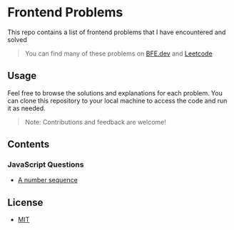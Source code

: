# Frontend Problems

This repo contains a list of frontend problems that I have encountered and solved

> You can find many of these problems on [BFE.dev](https://bfe.dev) and [Leetcode](https://leetcode.com/problemset/all/)

## Usage

Feel free to browse the solutions and explanations for each problem. You can clone this repository to your local machine to access the code and run it as needed.

> Note: Contributions and feedback are welcome!

## Contents

### JavaScript Questions

- [A number sequence](./javascript/a-number-sequence.js)

## License

- [MIT](LICENSE.md)
